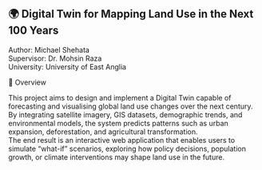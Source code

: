 ## 🌍 Digital Twin for Mapping Land Use in the Next 100 Years

Author: Michael Shehata <br>
Supervisor: Dr. Mohsin Raza <br>
University: University of East Anglia <br>


🧭 Overview

This project aims to design and implement a Digital Twin capable of forecasting and visualising global land use changes over the next century. By integrating satellite imagery, GIS datasets, demographic trends, and environmental models, the system predicts patterns such as urban expansion, deforestation, and agricultural transformation.
<br>
The end result is an interactive web application that enables users to simulate “what-if” scenarios, exploring how policy decisions, population growth, or climate interventions may shape land use in the future.

